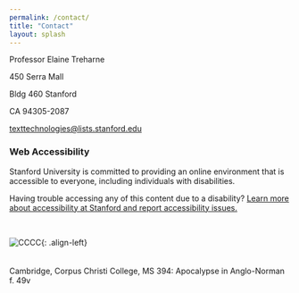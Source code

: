 ```yaml
---
permalink: /contact/
title: "Contact"
layout: splash
---
```


Professor Elaine Treharne

450 Serra Mall

Bldg 460 Stanford

CA 94305-2087

texttechnologies@lists.stanford.edu

### Web Accessibility

Stanford University is committed to providing an online environment that is accessible to everyone, including individuals with disabilities. 

Having trouble accessing any of this content due to a disability? [Learn more about accessibility at Stanford and report accessibility issues.](http://www.stanford.edu/site/accessibility)

<br>

![CCCC](/assets/images/CCCC.png){: .align-left}
<br>
<br>
<br>
Cambridge, Corpus Christi College, MS 394: Apocalypse in Anglo-Norman f. 49v
